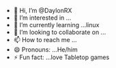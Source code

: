 - 👋 Hi, I’m @DaylonRX
- 👀 I’m interested in ...
- 🌱 I’m currently learning ...linux 
- 💞️ I’m looking to collaborate on ...
- 📫 How to reach me ...
- 😄 Pronouns: ...He/him 
- ⚡ Fun fact: ...love Tabletop games

<!---
DaylonRX/DaylonRX is a ✨ special ✨ repository because its `README.md` (this file) appears on your GitHub profile.
You can click the Preview link to take a look at your changes.
--->
